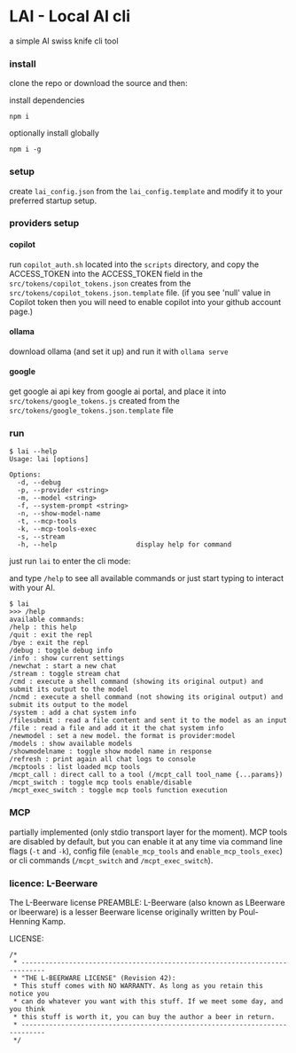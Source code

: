# LAI - Local AI cli

a simple AI swiss knife cli tool

### install

clone the repo or download the source and then:

install dependencies

```
npm i
```

optionally install globally

```
npm i -g
```

### setup

create `lai_config.json` from the `lai_config.template` and modify it to your preferred startup setup.

### providers setup

#### copilot

run `copilot_auth.sh` located into the `scripts` directory, and copy the ACCESS_TOKEN into the ACCESS_TOKEN field in the `src/tokens/copilot_tokens.json` creates from the `src/tokens/copilot_tokens.json.template` file. (if you see 'null' value in Copilot token then you will need to enable copilot into your github account page.)

#### ollama

download ollama (and set it up) and run it with `ollama serve`

#### google

get google ai api key from google ai portal, and place it into `src/tokens/google_tokens.js` created from the `src/tokens/google_tokens.json.template` file

### run

```
$ lai --help
Usage: lai [options]

Options:
  -d, --debug
  -p, --provider <string>
  -m, --model <string>
  -f, --system-prompt <string>
  -n, --show-model-name
  -t, --mcp-tools
  -k, --mcp-tools-exec
  -s, --stream
  -h, --help                    display help for command
```

just run `lai` to enter the cli mode:

and type `/help` to see all available commands or just start typing to interact with your AI.

```
$ lai
>>> /help
available commands:
/help : this help
/quit : exit the repl
/bye : exit the repl
/debug : toggle debug info
/info : show current settings
/newchat : start a new chat
/stream : toggle stream chat
/cmd : execute a shell command (showing its original output) and submit its output to the model
/ncmd : execute a shell command (not showing its original output) and submit its output to the model
/system : add a chat system info
/filesubmit : read a file content and sent it to the model as an input
/file : read a file and add it it the chat system info
/newmodel : set a new model. the format is provider:model
/models : show available models
/showmodelname : toggle show model name in response
/refresh : print again all chat logs to console
/mcptools : list loaded mcp tools
/mcpt_call : direct call to a tool (/mcpt_call tool_name {...params})
/mcpt_switch : toggle mcp tools enable/disable
/mcpt_exec_switch : toggle mcp tools function execution
```

### MCP

partially implemented (only stdio transport layer for the moment).
MCP tools are disabled by default, but you can enable it at any time via command line flags (`-t` and `-k`), config file (`enable_mcp_tools` and `enable_mcp_tools_exec`) or cli commands (`/mcpt_switch` and `/mcpt_exec_switch`).

### licence: L-Beerware

The L-Beerware license
PREAMBLE:
L-Beerware (also known as LBeerware or lbeerware) is a lesser Beerware license originally written by Poul-Henning Kamp.

LICENSE:

```
/*
 * ----------------------------------------------------------------------------
 * "THE L-BEERWARE LICENSE" (Revision 42):
 * This stuff comes with NO WARRANTY. As long as you retain this notice you
 * can do whatever you want with this stuff. If we meet some day, and you think
 * this stuff is worth it, you can buy the author a beer in return.
 * ----------------------------------------------------------------------------
 */
 ```

